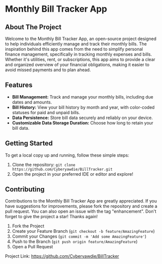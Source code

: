# Monthly Bill Tracker App

## About The Project

Welcome to the Monthly Bill Tracker App, an open-source project designed to help individuals efficiently manage and track their monthly bills. The inspiration behind this app comes from the need to simplify personal finance management, specifically in tracking monthly expenses and bills. Whether it's utilities, rent, or subscriptions, this app aims to provide a clear and organized overview of your financial obligations, making it easier to avoid missed payments and to plan ahead.

## Features

- **Bill Management:** Track and manage your monthly bills, including due dates and amounts.
- **Bill History:** View your bill history by month and year, with color-coded statuses for paid and unpaid bills.
- **Data Persistence:** Store bill data securely and reliably on your device.
- **Customizable Data Storage Duration:** Choose how long to retain your bill data.

## Getting Started

To get a local copy up and running, follow these simple steps:

1. Clone the repository:
`git clone https://github.com/Cyberyawdie/BillTracker.git`
2. Open the project in your preferred IDE or editor and explore!

## Contributing

Contributions to the Monthly Bill Tracker App are greatly appreciated. If you have suggestions for improvements, please fork the repository and create a pull request. You can also open an issue with the tag "enhancement". Don't forget to give the project a star! Thanks again!

1. Fork the Project
2. Create your Feature Branch (`git checkout -b feature/AmazingFeature`)
3. Commit your Changes (`git commit -m 'Add some AmazingFeature'`)
4. Push to the Branch (`git push origin feature/AmazingFeature`)
5. Open a Pull Request
   
Project Link: https://github.com/Cyberyawdie/BillTracker

